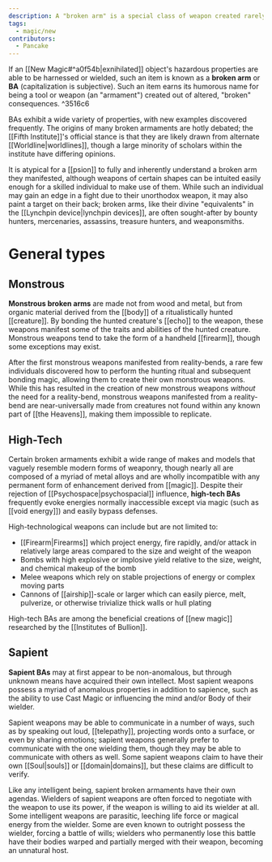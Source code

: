 ```yaml
---
description: A "broken arm" is a special class of weapon created rarely (out of nothing) by reality-bending.
tags:
  - magic/new
contributors:
  - Pancake
---
```



If an [[New Magic#^a0f54b|exnihilated]] object's hazardous properties are able to be harnessed or wielded, such an item is known as a **broken arm** or **BA** (capitalization is subjective).  Such an item earns its humorous name for being a tool or weapon (an "armament") created out of altered, "broken" consequences. ^3516c6

BAs exhibit a wide variety of properties, with new examples discovered frequently. The origins of many broken armaments are hotly debated; the [[Fifth Institute]]'s official stance is that they are likely drawn from alternate [[Worldline|worldlines]], though a large minority of scholars within the institute have differing opinions.

It is atypical for a [[psion]] to fully and inherently understand a broken arm they manifested, although weapons of certain shapes can be intuited easily enough for a skilled individual to make use of them. While such an individual may gain an edge in a fight due to their unorthodox weapon, it may also paint a target on their back; broken arms, like their divine "equivalents" in the [[Lynchpin device|lynchpin devices]], are often sought-after by bounty hunters, mercenaries, assassins, treasure hunters, and weaponsmiths.

# General types
## Monstrous

**Monstrous broken arms** are made not from wood and metal, but from organic material derived from the [[body]] of a ritualistically hunted [[creature]]. By bonding the hunted creature's [[echo]] to the weapon, these weapons manifest some of the traits and abilities of the hunted creature. Monstrous weapons tend to take the form of a handheld [[firearm]], though some exceptions may exist.

After the first monstrous weapons manifested from reality-bends, a rare few individuals discovered how to perform the hunting ritual and subsequent bonding magic, allowing them to create their own monstrous weapons. While this has resulted in the creation of new monstrous weapons *without* the need for a reality-bend, monstrous weapons manifested from a reality-bend are near-universally made from creatures not found within any known part of [[the Heavens]], making them impossible to replicate.
## High-Tech

Certain broken armaments exhibit a wide range of makes and models that vaguely resemble modern forms of weaponry, though nearly all are composed of a myriad of metal alloys and are wholly incompatible with any permanent form of enhancement derived from [[magic]]. Despite their rejection of [[Psychospace|psychospacial]] influence, **high-tech BAs** frequently evoke energies normally inaccessible except via magic (such as [[void energy]]) and easily bypass defenses. 

High-technological weapons can include but are not limited to:
- [[Firearm|Firearms]] which project energy, fire rapidly, and/or attack in relatively large areas compared to the size and weight of the weapon
- Bombs with high explosive or implosive yield relative to the size, weight, and chemical makeup of the bomb
- Melee weapons which rely on stable projections of energy or complex moving parts
- Cannons of [[airship]]-scale or larger which can easily pierce, melt, pulverize, or otherwise trivialize thick walls or hull plating

High-tech BAs are among the beneficial creations of [[new magic]] researched by the [[Institutes of Bullion]].
## Sapient

**Sapient BAs** may at first appear to be non-anomalous, but through unknown means have acquired their own intellect. Most sapient weapons possess a myriad of anomalous properties in addition to sapience, such as the ability to use Cast Magic or influencing the mind and/or Body of their wielder.

Sapient weapons may be able to communicate in a number of ways, such as by speaking out loud, [[telepathy]], projecting words onto a surface, or even by sharing emotions; sapient weapons generally prefer to communicate with the one wielding them, though they may be able to communicate with others as well. Some sapient weapons claim to have their own [[Soul|souls]] or [[domain|domains]], but these claims are difficult to verify. 

Like any intelligent being, sapient broken armaments have their own agendas. Wielders of sapient weapons are often forced to negotiate with the weapon to use its power, if the weapon is willing to aid its wielder at all. Some intelligent weapons are parasitic, leeching life force or magical energy from the wielder. Some are even known to outright possess the wielder, forcing a battle of wills; wielders who permanently lose this battle have their bodies warped and partially merged with their weapon, becoming an unnatural host.